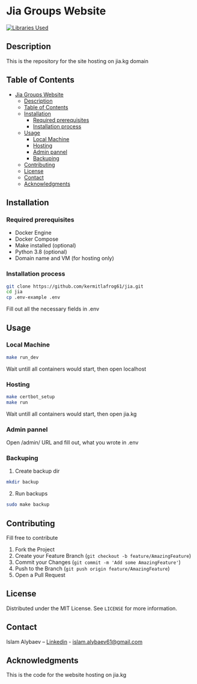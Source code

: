 # Jia Groups Website
[![Libraries Used](https://skillicons.dev/icons?i=js,html,css,py,nginx,django,docker,postgres)](https://skillicons.dev)

## Description

This is the repository for the site hosting on jia.kg domain

## Table of Contents

- [Jia Groups Website](#jia-groups-website)
  - [Description](#description)
  - [Table of Contents](#table-of-contents)
  - [Installation](#installation)
    - [Required prerequisites](#required-prerequisites)
    - [Installation process](#installation-process)
  - [Usage](#usage)
    - [Local Machine](#local-machine)
    - [Hosting](#hosting)
    - [Admin pannel](#admin-pannel)
    - [Backuping](#backuping)
  - [Contributing](#contributing)
  - [License](#license)
  - [Contact](#contact)
  - [Acknowledgments](#acknowledgments)

## Installation

### Required prerequisites

- Docker Engine
- Docker Compose
- Make installed (optional)
- Python 3.8 (optional)
- Domain name and VM (for hosting only)

### Installation process
    
```bash
git clone https://github.com/kermitlafrog61/jia.git
cd jia
cp .env-example .env
```
Fill out all the necessary fields in .env

## Usage

### Local Machine

```bash
make run_dev
```
Wait untill all containers would start, then open localhost

### Hosting

```bash
make certbot_setup
make run
```
Wait untill all containers would start, then open jia.kg

### Admin pannel

Open /admin/ URL and fill out, what you wrote in .env

### Backuping

1. Create backup dir
```bash
mkdir backup
```
2. Run backups
```bash
sudo make backup
```

## Contributing

Fill free to contribute

1.  Fork the Project
2.  Create your Feature Branch (`git checkout -b feature/AmazingFeature`)
3.  Commit your Changes (`git commit -m 'Add some AmazingFeature'`)
4.  Push to the Branch (`git push origin feature/AmazingFeature`)
5.  Open a Pull Request

## License

Distributed under the MIT License. See `LICENSE` for more information.

## Contact

Islam Alybaev – [Linkedin](https://www.linkedin.com/in/kermit-la-frog61/) - islam.alybaev61@gmail.com

## Acknowledgments

This is the code for the website hosting on jia.kg
